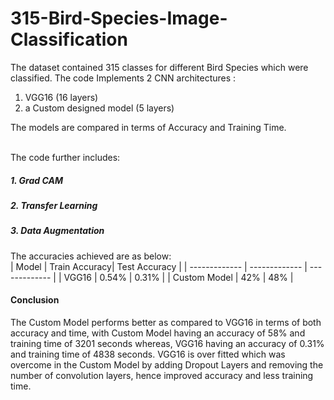 # 315-Bird-Species-Image-Classification
The dataset contained 315 classes for different Bird Species which were classified. The code Implements 2 CNN architectures : </br>
1. VGG16 (16 layers)</br>
2. a Custom designed model (5 layers) </br>

The models are compared in terms of Accuracy and Training Time. </br></br>

The code further includes:</br>
##### 1. Grad CAM
##### 2. Transfer Learning
##### 3. Data Augmentation

The accuracies achieved are as below: </br>
|     Model     | Train Accuracy| Test Accuracy |
| ------------- | ------------- | ------------- |
|     VGG16     |     0.54%     |     0.31%     |
|  Custom Model |     42%       |     48%       |

#### Conclusion
The Custom Model performs better as compared to VGG16 in terms of both accuracy and time, with Custom Model having an
accuracy of 58% and training time of 3201 seconds whereas, VGG16 having an accuracy
of 0.31% and training time of 4838 seconds. VGG16 is over fitted
which was overcome in the Custom Model by adding Dropout Layers and removing the
number of convolution layers, hence improved accuracy and less training time.
